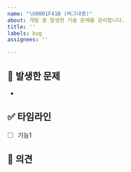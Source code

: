 ```yaml
---
name: "\U0001F41B (버그내용)"
about: 개발 중 발생한 기술 문제를 관리합니다.
title: ''
labels: bug
assignees: ''

---
```


## 🚨 발생한 문제
<!-- 발생한 버그를 설명해주세요 -->
- 

## ✅ 타임라인
<!-- 왜 문제가 발생했는지, 어떻게 해결을 시도했는지의 흐름을 공유해주세요 -->
- [ ] 기능1

## 💬 의견
<!-- 팀원들에게 제안하고 싶은 의견을 작성해주세요  -->
